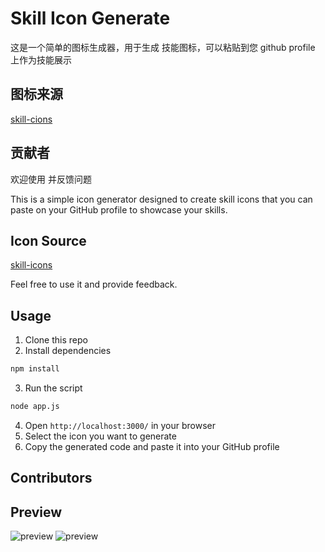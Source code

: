 # Skill Icon Generate
这是一个简单的图标生成器，用于生成 技能图标，可以粘贴到您 github profile 上作为技能展示

## 图标来源
[skill-cions](https://github.com/tandpfun/skill-icons)

## 贡献者

<!-- readme: collaborators,contributors -start -->
<!-- readme: collaborators,contributors -end -->

欢迎使用 并反馈问题

This is a simple icon generator designed to create skill icons that you can paste on your GitHub profile to showcase your skills.

## Icon Source
[skill-icons](https://github.com/tandpfun/skill-icons)

Feel free to use it and provide feedback.

## Usage
1. Clone this repo
2. Install dependencies
```bash
npm install
```
3. Run the script
```bash
node app.js
```
4. Open `http://localhost:3000/` in your browser
5. Select the icon you want to generate
6. Copy the generated code and paste it into your GitHub profile

## Contributors

<!-- readme: collaborators,contributors -start -->
<!-- readme: collaborators,contributors -end -->
## Preview
![preview](https://i.imgur.com/oUnpZMT.jpg)
![preview](https://i.imgur.com/k4Vdi9i.jpg)
